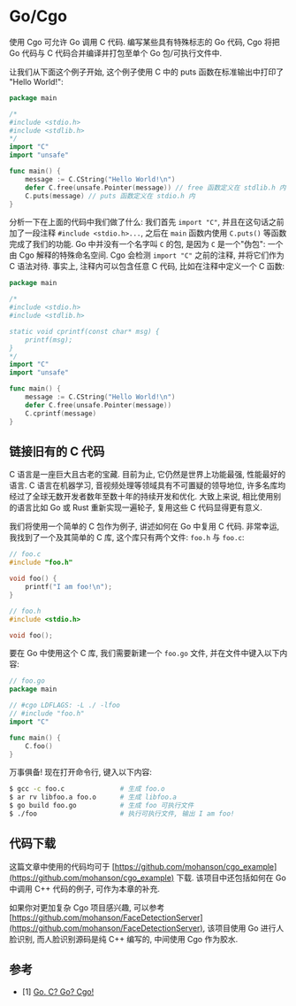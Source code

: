 # Go/Cgo

使用 Cgo 可允许 Go 调用 C 代码. 编写某些具有特殊标志的 Go 代码, Cgo 将把 Go 代码与 C 代码合并编译并打包至单个 Go 包/可执行文件中.

让我们从下面这个例子开始, 这个例子使用 C 中的 puts 函数在标准输出中打印了 "Hello World!":

```go
package main

/*
#include <stdio.h>
#include <stdlib.h>
*/
import "C"
import "unsafe"

func main() {
	message := C.CString("Hello World!\n")
	defer C.free(unsafe.Pointer(message)) // free 函数定义在 stdlib.h 内
	C.puts(message) // puts 函数定义在 stdio.h 内
}
```

分析一下在上面的代码中我们做了什么: 我们首先 `import "C"`, 并且在这句话之前加了一段注释 `#include <stdio.h>...`, 之后在 `main` 函数内使用 `C.puts()` 等函数完成了我们的功能. Go 中并没有一个名字叫 `C` 的包, 是因为 `C` 是一个"伪包": 一个由 Cgo 解释的特殊命名空间. Cgo 会检测 `import "C"` 之前的注释, 并将它们作为 C 语法对待. 事实上, 注释内可以包含任意 C 代码, 比如在注释中定义一个 C 函数:

```go
package main

/*
#include <stdio.h>
#include <stdlib.h>

static void cprintf(const char* msg) {
    printf(msg);
}
*/
import "C"
import "unsafe"

func main() {
	message := C.CString("Hello World!\n")
	defer C.free(unsafe.Pointer(message))
	C.cprintf(message)
}
```

## 链接旧有的 C 代码

C 语言是一座巨大且古老的宝藏. 目前为止, 它仍然是世界上功能最强, 性能最好的语言. C 语言在机器学习, 音视频处理等领域具有不可置疑的领导地位, 许多名库均经过了全球无数开发者数年至数十年的持续开发和优化. 大致上来说, 相比使用别的语言比如 Go 或 Rust 重新实现一遍轮子, 复用这些 C 代码显得更有意义.

我们将使用一个简单的 C 包作为例子, 讲述如何在 Go 中复用 C 代码. 非常幸运, 我找到了一个及其简单的 C 库, 这个库只有两个文件: `foo.h` 与 `foo.c`:

```c
// foo.c
#include "foo.h"

void foo() {
    printf("I am foo!\n");
}
```

```c
// foo.h
#include <stdio.h>

void foo();
```

要在 Go 中使用这个 C 库, 我们需要新建一个 `foo.go` 文件, 并在文件中键入以下内容:

```go
// foo.go
package main

// #cgo LDFLAGS: -L ./ -lfoo
// #include "foo.h"
import "C"

func main() {
	C.foo()
}
```

万事俱备! 现在打开命令行, 键入以下内容:

```sh
$ gcc -c foo.c              # 生成 foo.o
$ ar rv libfoo.a foo.o      # 生成 libfoo.a
$ go build foo.go           # 生成 foo 可执行文件
$ ./foo                     # 执行可执行文件, 输出 I am foo!
```

## 代码下载

这篇文章中使用的代码均可于 [https://github.com/mohanson/cgo_example](https://github.com/mohanson/cgo_example) 下载. 该项目中还包括如何在 Go 中调用 C++ 代码的例子, 可作为本章的补充.

如果你对更加复杂 Cgo 项目感兴趣, 可以参考 [https://github.com/mohanson/FaceDetectionServer](https://github.com/mohanson/FaceDetectionServer),  该项目使用 Go 进行人脸识别, 而人脸识别源码是纯 C++ 编写的, 中间使用 Cgo 作为胶水.

## 参考

- [1] [Go. C? Go? Cgo!](https://blog.golang.org/c-go-cgo)
